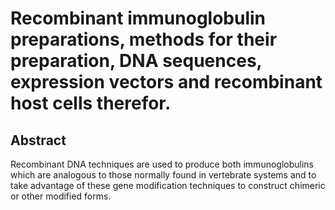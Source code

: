 # Recombinant immunoglobulin preparations, methods for their preparation, DNA sequences, expression vectors and recombinant host cells therefor.

## Abstract
Recombinant DNA techniques are used to produce both immunoglobulins which are analogous to those normally found in vertebrate systems and to take advantage of these gene modification techniques to construct chimeric or other modified forms.